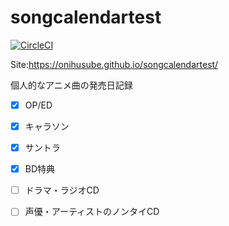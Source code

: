 # songcalendartest

[![CircleCI](https://circleci.com/gh/onihusube/songcalendartest.svg?style=svg)](https://circleci.com/gh/onihusube/songcalendartest)

Site:https://onihusube.github.io/songcalendartest/  

個人的なアニメ曲の発売日記録

- [x] OP/ED
- [x] キャラソン
- [x] サントラ
- [x] BD特典

- [ ] ドラマ・ラジオCD
- [ ] 声優・アーティストのノンタイCD
